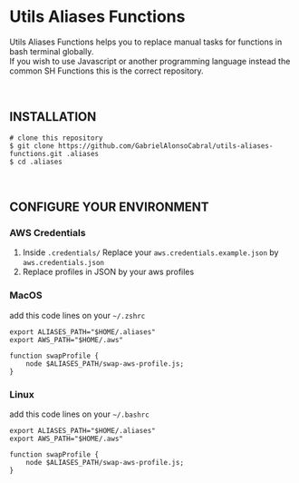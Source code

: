 # Utils Aliases Functions
  Utils Aliases Functions helps you to replace manual tasks for functions in bash terminal globally. <br/>
  If you wish to use Javascript or another programming language instead the common SH Functions this is the correct repository.
  
  <br/>

## INSTALLATION

```
# clone this repository
$ git clone https://github.com/GabrielAlonsoCabral/utils-aliases-functions.git .aliases
$ cd .aliases
```

<br/>

## CONFIGURE YOUR ENVIRONMENT

### AWS Credentials
1. Inside ```.credentials/``` Replace your ```aws.credentials.example.json``` by ```aws.credentials.json```
2. Replace profiles in JSON by your aws profiles


### MacOS
add this code lines on your ```~/.zshrc```

```
export ALIASES_PATH="$HOME/.aliases"
export AWS_PATH="$HOME/.aws"        

function swapProfile {
    node $ALIASES_PATH/swap-aws-profile.js;
}
```

### Linux
add this code lines on your ```~/.bashrc```

```
export ALIASES_PATH="$HOME/.aliases"
export AWS_PATH="$HOME/.aws"     

function swapProfile {
    node $ALIASES_PATH/swap-aws-profile.js;
}   
```